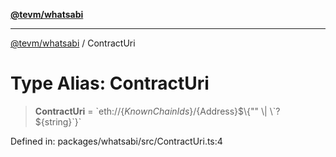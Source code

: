 [**@tevm/whatsabi**](../README.md)

***

[@tevm/whatsabi](../globals.md) / ContractUri

# Type Alias: ContractUri

> **ContractUri** = \`eth://$\{KnownChainIds\}/$\{Address\}$\{"" \| \`?$\{string\}\`\}\`

Defined in: packages/whatsabi/src/ContractUri.ts:4
